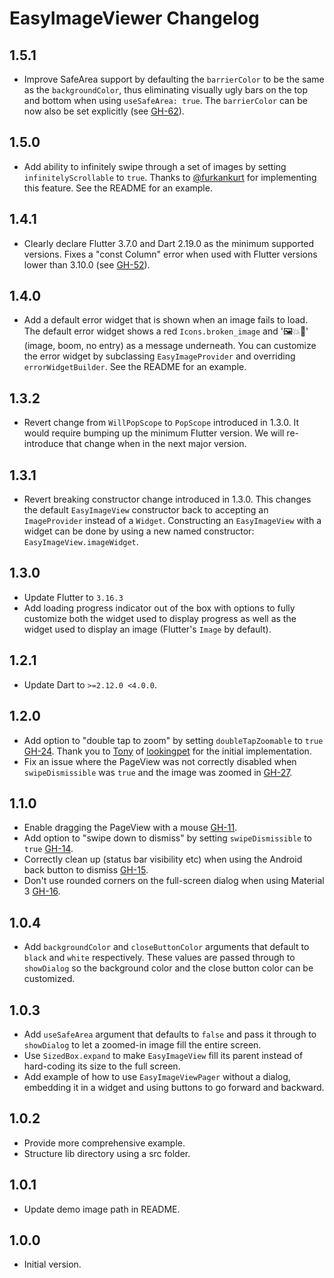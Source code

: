 # EasyImageViewer Changelog

## 1.5.1
- Improve SafeArea support by defaulting the `barrierColor` to be the same as the `backgroundColor`, thus eliminating visually ugly bars on the top and bottom when using `useSafeArea: true`. The `barrierColor` can be now also be set explicitly (see [GH-62](https://github.com/thesmythgroup/easy_image_viewer/issues/62)).

## 1.5.0
- Add ability to infinitely swipe through a set of images by setting `infinitelyScrollable` to `true`. Thanks to [@furkankurt](https://github.com/furkankurt) for implementing this feature. See the README for an example.

## 1.4.1
- Clearly declare Flutter 3.7.0 and Dart 2.19.0 as the minimum supported versions. Fixes a "const Column" error when used with Flutter versions lower than 3.10.0 (see [GH-52](https://github.com/thesmythgroup/easy_image_viewer/issues/52)).

## 1.4.0
- Add a default error widget that is shown when an image fails to load. The default error widget shows a red `Icons.broken_image` and '🖼️💥🚫' (image, boom, no entry) as a message underneath. You can customize the error widget by subclassing `EasyImageProvider` and overriding `errorWidgetBuilder`. See the README for an example.

## 1.3.2
- Revert change from `WillPopScope` to `PopScope` introduced in 1.3.0. It would require bumping up the minimum Flutter version. We will re-introduce that change when in the next major version.

## 1.3.1

- Revert breaking constructor change introduced in 1.3.0. This changes the default `EasyImageView` constructor back to accepting an `ImageProvider` instead of a `Widget`. Constructing an `EasyImageView` with a widget can be done by using a new named constructor: `EasyImageView.imageWidget`.

## 1.3.0

- Update Flutter to `3.16.3`
- Add loading progress indicator out of the box with options to fully customize both the widget used to display progress as well as the widget used to display an image (Flutter's `Image` by default).

## 1.2.1

- Update Dart to `>=2.12.0 <4.0.0`.

## 1.2.0

- Add option to "double tap to zoom" by setting `doubleTapZoomable` to `true` [GH-24](https://github.com/thesmythgroup/easy_image_viewer/issues/24). Thank you to [Tony](https://github.com/nne998) of [lookingpet](https://github.com/lookingpet/easy_image_viewer) for the initial implementation.
- Fix an issue where the PageView was not correctly disabled when `swipeDismissible` was `true` and the image was zoomed in [GH-27](https://github.com/thesmythgroup/easy_image_viewer/issues/27).

## 1.1.0

- Enable dragging the PageView with a mouse [GH-11](https://github.com/thesmythgroup/easy_image_viewer/issues/11).
- Add option to "swipe down to dismiss" by setting `swipeDismissible` to `true` [GH-14](https://github.com/thesmythgroup/easy_image_viewer/issues/14).
- Correctly clean up (status bar visibility etc) when using the Android back button to dismiss [GH-15](https://github.com/thesmythgroup/easy_image_viewer/issues/15#issuecomment-1131670449).
- Don't use rounded corners on the full-screen dialog when using Material 3 [GH-16](https://github.com/thesmythgroup/easy_image_viewer/issues/16).

## 1.0.4

- Add `backgroundColor` and `closeButtonColor` arguments that default to `black` and `white` respectively. These values are passed through to `showDialog` so the background color and the close button color can be customized.

## 1.0.3

- Add `useSafeArea` argument that defaults to `false` and pass it through to `showDialog` to let a zoomed-in image fill the entire screen.
- Use `SizedBox.expand` to make `EasyImageView` fill its parent instead of hard-coding its size to the full screen.
- Add example of how to use `EasyImageViewPager` without a dialog, embedding it in a widget and using buttons to go forward and backward.

## 1.0.2

- Provide more comprehensive example.
- Structure lib directory using a src folder.

## 1.0.1

- Update demo image path in README.

## 1.0.0

- Initial version.
